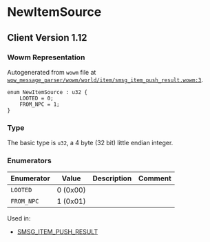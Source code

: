 # NewItemSource
## Client Version 1.12

### Wowm Representation

Autogenerated from `wowm` file at [`wow_message_parser/wowm/world/item/smsg_item_push_result.wowm:3`](https://github.com/gtker/wow_messages/tree/main/wow_message_parser/wowm/world/item/smsg_item_push_result.wowm#L3).

```rust,ignore
enum NewItemSource : u32 {
    LOOTED = 0;
    FROM_NPC = 1;
}
```
### Type
The basic type is `u32`, a 4 byte (32 bit) little endian integer.
### Enumerators
| Enumerator | Value  | Description | Comment |
| --------- | -------- | ----------- | ------- |
| `LOOTED` | 0 (0x00) |  |  |
| `FROM_NPC` | 1 (0x01) |  |  |

Used in:
* [SMSG_ITEM_PUSH_RESULT](smsg_item_push_result.md)
